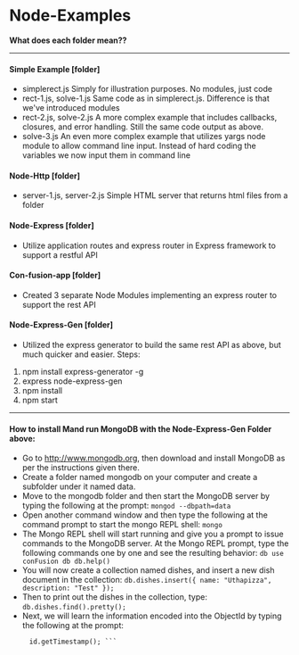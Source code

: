 # Node-Examples
**What does each folder mean??**
_______
#### Simple Example [folder]
* simplerect.js
  Simply for illustration purposes. No modules, just code
* rect-1.js, solve-1.js
  Same code as in simplerect.js. Difference is that we've introduced modules
* rect-2.js, solve-2.js
  A more complex example that includes callbacks, closures, and error handling. Still the same code output as above.
* solve-3.js
  An even more complex example that utilizes yargs node module to allow command line input. Instead of hard coding the variables we now input them in command line
  
#### Node-Http [folder]
* server-1.js, server-2.js
  Simple HTML server that returns html files from a folder
  
#### Node-Express [folder]
* Utilize application routes and express router in Express framework to support a restful API

#### Con-fusion-app [folder]
* Created 3 separate Node Modules implementing an express router to support the rest API

#### Node-Express-Gen [folder]
* Utilized the express generator to build the same rest API as above, but much quicker and easier. Steps:
1. npm install express-generator -g
2. express node-express-gen
3. npm install
4. npm start

_______


#### How to install Mand run MongoDB with the Node-Express-Gen Folder above:
* Go to http://www.mongodb.org, then download and install MongoDB as per the instructions given there.
* Create a folder named mongodb on your computer and create a subfolder under it named data.
* Move to the mongodb folder and then start the MongoDB server by typing the following at the prompt: ```mongod --dbpath=data```
* Open another command window and then type the following at the command prompt to start the mongo REPL shell: ```mongo```
* The Mongo REPL shell will start running and give you a prompt to issue commands to the MongoDB server. At the Mongo REPL prompt, type the following commands one by one and see the resulting behavior: ``` db
     use conFusion
     db
     db.help() ```
* You will now create a collection named dishes, and insert a new dish document in the collection: 
``` db.dishes.insert({ name: "Uthapizza", description: "Test" }); ```
* Then to print out the dishes in the collection, type:
``` db.dishes.find().pretty(); ```
* Next, we will learn the information encoded into the ObjectId by typing the following at the prompt: 
``` var id = new ObjectId();
     id.getTimestamp(); ```
